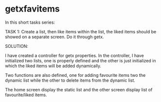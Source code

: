 # getxfavitems

In this short tasks series:

TASK 1: Create a list, then like items within the list, the liked items should be showed on a separate screen. Do it through getx.

SOLUTION:

I have created a controller for getx properties. In the controller, I have initialized two lists, one is properly defined and the other is just initialized in which the liked items will be added dynamically. 

Two functions are also defined, one for adding favourite items two the dynamic list while the other to delete items from the dynamic list.

The home screen display the static list and the other screen display list of favourite/liked items.

 
